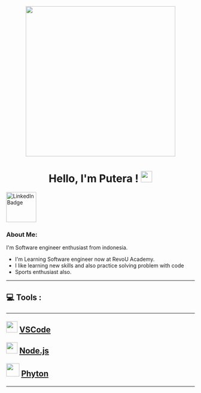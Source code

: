 <div id="header" align="center">

<img src="https://media0.giphy.com/media/v1.Y2lkPTc5MGI3NjExcHJqazhhejlhOGk2ZmRqenYwNWtyOG56cHZ5eWRpcWNueXNtd294MSZlcD12MV9pbnRlcm5hbF9naWZfYnlfaWQmY3Q9Zw/RbDKaczqWovIugyJmW/giphy.gif" width="400"/>

# Hello, I'm Putera ! <img src="https://media.giphy.com/media/hvRJCLFzcasrR4ia7z/giphy.gif" width="30px"/>

</div>
   
<div id="badges">
<a href="https://www.linkedin.com/in/ilham-putera-fadjar-1841a9332/">
   <img src="https://img.shields.io/badge/LinkedIn-%230077B5.svg?logo=linkedin&logoColor=white" alt="LinkedIn Badge" width="80"/>
   </a>

   


</h1>
</div>


### About Me:
I'm Software engineer enthusiast from indonesia.

- I'm Learning Software engineer now at RevoU Academy.
- I like learning new skills and also practice solving problem with code
- Sports enthusiast also.

---
<h2>
💻 Tools : 

---
<img src="https://imgs.search.brave.com/f8flzqmuWXlKITy_pBvFMoVuSzHwHO1_mN2dr-Hqvrk/rs:fit:860:0:0:0/g:ce/aHR0cHM6Ly91cGxv/YWQud2lraW1lZGlh/Lm9yZy93aWtpcGVk/aWEvY29tbW9ucy85/LzlhL1Zpc3VhbF9T/dHVkaW9fQ29kZV8x/LjM1X2ljb24uc3Zn" width="30"> <a href="https://code.visualstudio.com/"> VSCode
</a>

<img src="https://imgs.search.brave.com/9Y0vmhP7z9ZyZRayk63OKBkq1_5nvD-Uen8pZ2f6dLQ/rs:fit:860:0:0:0/g:ce/aHR0cHM6Ly9jZG4u/d29ybGR2ZWN0b3Js/b2dvLmNvbS9sb2dv/cy9ub2RlanMtaWNv/bi5zdmc" width="30"> <a href="https://nodejs.org/en"> Node.js
</a>

<img src="https://imgs.search.brave.com/QlI3VhMNt8Zz9vPnBVV5FeBBvMC6Af5jOgRFEfz3_jw/rs:fit:860:0:0:0/g:ce/aHR0cHM6Ly9sb2dv/cy1kb3dubG9hZC5j/b20vd3AtY29udGVu/dC91cGxvYWRzLzIw/MTYvMTAvUHl0aG9u/X2xvZ29faWNvbi03/MDB4Njk3LnBuZw" width="35">  <a href="https://www.python.org/">Phyton
</a>

---

